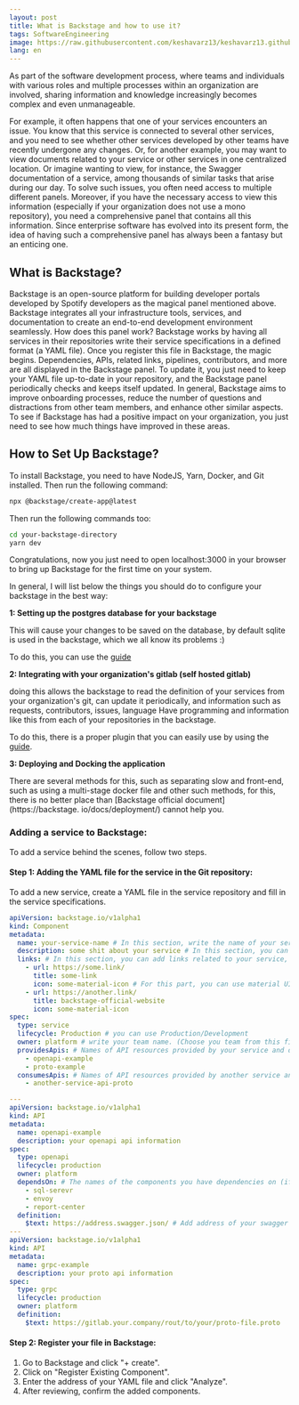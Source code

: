 ```yaml
---
layout: post
title: What is Backstage and how to use it? 
tags: SoftwareEngineering
image: https://raw.githubusercontent.com/keshavarz13/keshavarz13.github.io/main/images/backstage.jpg
lang: en
---
```



As part of the software development process, where teams and individuals with various roles and multiple processes within an organization are involved, sharing information and knowledge increasingly becomes complex and even unmanageable. 

For example, it often happens that one of your services encounters an issue. You know that this service is connected to several other services, and you need to see whether other services developed by other teams have recently undergone any changes. Or, for another example, you may want to view documents related to your service or other services in one centralized location. Or imagine wanting to view, for instance, the Swagger documentation of a service, among thousands of similar tasks that arise during our day. To solve such issues, you often need access to multiple different panels. Moreover, if you have the necessary access to view this information (especially if your organization does not use a mono repository), you need a comprehensive panel that contains all this information. Since enterprise software has evolved into its present form, the idea of having such a comprehensive panel has always been a fantasy but an enticing one.

## What is Backstage?

Backstage is an open-source platform for building developer portals developed by Spotify developers as the magical panel mentioned above. Backstage integrates all your infrastructure tools, services, and documentation to create an end-to-end development environment seamlessly. How does this panel work? Backstage works by having all services in their repositories write their service specifications in a defined format (a YAML file). Once you register this file in Backstage, the magic begins. Dependencies, APIs, related links, pipelines, contributors, and more are all displayed in the Backstage panel. To update it, you just need to keep your YAML file up-to-date in your repository, and the Backstage panel periodically checks and keeps itself updated. In general, Backstage aims to improve onboarding processes, reduce the number of questions and distractions from other team members, and enhance other similar aspects. To see if Backstage has had a positive impact on your organization, you just need to see how much things have improved in these areas.


## How to Set Up Backstage?

To install Backstage, you need to have NodeJS, Yarn, Docker, and Git installed. Then run the following command:

```sh
npx @backstage/create-app@latest
```

Then run the following commands too:

```sh
cd your-backstage-directory
yarn dev
```

Congratulations, now you just need to open localhost:3000 in your browser to bring up Backstage for the first time on your system.

In general, I will list below the things you should do to configure your backstage in the best way:

<b>
1: Setting up the postgres database for your backstage
</b>

  This will cause your changes to be saved on the database, by default sqlite is used in the backstage, which we all know its problems :)

  To do this, you can use the [guide](https://backstage.io/docs/getting-started/configuration#install-and-configure-postgresql)


<b>
2: Integrating with your organization's gitlab (self hosted gitlab)
</b>

  doing this allows the backstage to read the definition of your services from your organization's git, can update it periodically, and information such as requests, contributors, issues, language Have programming and information like this from each of your repositories in the backstage.

  To do this, there is a proper plugin that you can easily use by using the [guide](https://github.com/immobiliare/backstage-plugin-gitlab).


<b>
3: Deploying and Docking the application
</b>

  There are several methods for this, such as separating slow and front-end, such as using a multi-stage docker file and other such methods, for this, there is no better place than [Backstage official document](https://backstage. io/docs/deployment/) cannot help you.


### Adding a service to Backstage:
To add a service behind the scenes, follow two steps.

#### Step 1: Adding the YAML file for the service in the Git repository:
To add a new service, create a YAML file in the service repository and fill in the service specifications.

```yaml
apiVersion: backstage.io/v1alpha1
kind: Component
metadata:
  name: your-service-name # In this section, write the name of your service, for example, report-center and...
  description: some shit about your service # In this section, you can explain a little about what this service is for.
  links: # In this section, you can add links related to your service, such as Grafana, Hangfire, Confluence, etc.
    - url: https://some.link/ 
      title: some-link 
      icon: some-material-icon # For this part, you can use material UI icons, for example, dashboard, etc. To be able to use the right icon, you can use this link: https://fonts.google.com/icons
    - url: https://another.link/
      title: backstage-official-website
      icon: some-material-icon
spec:
  type: service 
  lifecycle: Production # you can use Production/Development
  owner: platform # write your team name. (Choose you team from this file: )
  providesApis: # Names of API resources provided by your service and defined below (you can have any number of APIs)
    - openapi-example 
    - proto-example
  consumesApis: # Names of API resources provided by another service and defined in the entities.yaml of that service(you can have any number of APIs)
    - another-service-api-proto 

--- 
apiVersion: backstage.io/v1alpha1
kind: API
metadata:
  name: openapi-example 
  description: your openapi api information
spec:
  type: openapi
  lifecycle: production
  owner: platform
  dependsOn: # The names of the components you have dependencies on (if that component exists in the backstage, the name you enter must be the same as its name in the backstage)
    - sql-serevr
    - envoy
    - report-center
  definition:
    $text: https://address.swagger.json/ # Add address of your swagger json for example https://foo.bar/swagger/v1/swagger.json
--- 
apiVersion: backstage.io/v1alpha1
kind: API
metadata:
  name: grpc-example
  description: your proto api information
spec:
  type: grpc
  lifecycle: production
  owner: platform
  definition:
    $text: https://gitlab.your.company/rout/to/your/proto-file.proto
```

#### Step 2: Register your file in Backstage:
1. Go to Backstage and click "+ create".
2. Click on "Register Existing Component".
3. Enter the address of your YAML file and click "Analyze".
4. After reviewing, confirm the added components.
